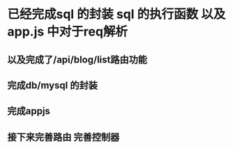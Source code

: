 # 已经完成sql 的封装 sql 的执行函数 以及app.js 中对于req解析
## 以及完成了/api/blog/list路由功能
## 完成db/mysql 的封装 
## 完成appjs 
## 接下来完善路由 完善控制器
